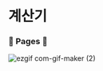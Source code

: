 # 계산기

### :bookmark_tabs:&nbsp;Pages&nbsp;:bookmark_tabs:

![ezgif com-gif-maker (2)](https://user-images.githubusercontent.com/93702328/180708288-8f165bec-db6b-4e48-8521-2351638bb725.gif)
